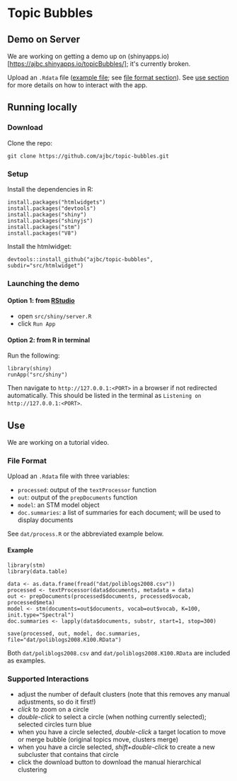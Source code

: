 # Topic Bubbles

## Demo on Server

We are working on getting a demo up on (shinyapps.io)[https://ajbc.shinyapps.io/topicBubbles/]; it's currently broken.

Upload an `.Rdata` file ([example file](https://github.com/ajbc/topic-bubbles/blob/master/dat/poliblogs2008.K100.RData); see [file format section](https://github.com/ajbc/topic-bubbles#file-format)).  See [use section](https://github.com/ajbc/topic-bubbles#use) for more details on how to interact with the app.

## Running locally

### Download

Clone the repo:
```
git clone https://github.com/ajbc/topic-bubbles.git
```

### Setup

Install the dependencies in R:
```
install.packages("htmlwidgets")
install.packages("devtools")
install.packages("shiny")
install.packages("shinyjs")
install.packages("stm")
install.packages("V8")
```

Install the htmlwidget:
```
devtools::install_github("ajbc/topic-bubbles", subdir="src/htmlwidget")
```

### Launching the demo

#### Option 1: from [RStudio](https://www.rstudio.com)
- open `src/shiny/server.R`
- click `Run App`

#### Option 2: from R in terminal
Run the following:
```
library(shiny)
runApp("src/shiny")
```
Then navigate to `http://127.0.0.1:<PORT>` in a browser if not redirected automatically. This should be listed in the terminal as `Listening on http://127.0.0.1:<PORT>`.

## Use

We are working on a tutorial video.

### File Format
Upload an `.Rdata` file with three variables:
- `processed`: output of the `textProcessor` function
- `out`: output of the `prepDocuments` function
- `model`: an STM model object
- `doc.summaries`: a list of summaries for each document; will be used to display documents

See `dat/process.R` or the abbreviated example below.

#### Example
```
library(stm)
library(data.table)

data <- as.data.frame(fread("dat/poliblogs2008.csv"))
processed <- textProcessor(data$documents, metadata = data)
out <- prepDocuments(processed$documents, processed$vocab, processed$meta)
model <- stm(documents=out$documents, vocab=out$vocab, K=100, init.type="Spectral")
doc.summaries <- lapply(data$documents, substr, start=1, stop=300)

save(processed, out, model, doc.summaries, file="dat/poliblogs2008.K100.RData")
```
Both `dat/poliblogs2008.csv` and `dat/poliblogs2008.K100.RData` are included as examples.

### Supported Interactions

- adjust the number of default clusters (note that this removes any manual adjustments, so do it first!)
- *click* to zoom on a circle
- *double-click* to select a circle (when nothing currently selected); selected circles turn blue
- when you have a circle selected, *double-click* a target location to move or merge bubble (original topics move, clusters merge)
- when you have a circle selected, *shift+double-click* to create a new subcluster that contains that circle
- click the download button to download the manual hierarchical clustering

